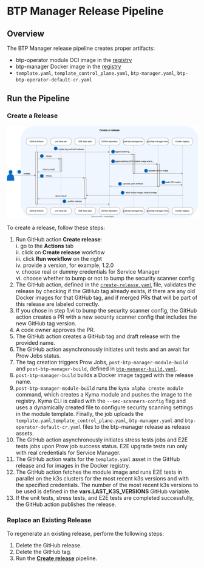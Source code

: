 # BTP Manager Release Pipeline

## Overview

The BTP Manager release pipeline creates proper artifacts:
 - btp-operator module OCI image in the [registry](https://console.cloud.google.com/artifacts/docker/kyma-project/europe/prod/btp-manager)
 - btp-manager Docker image in the [registry](https://console.cloud.google.com/artifacts/docker/kyma-project/europe/prod/unsigned%2Fcomponent-descriptors%2Fkyma.project.io%2Fmodule%2Fbtp-operator)
 - `template.yaml`, `template_control_plane.yaml`, `btp-manager.yaml`, `btp-btp-operator-default-cr.yaml`

## Run the Pipeline

### Create a Release

![Release diagram](../assets/release.svg)

To create a release, follow these steps:

1. Run GitHub action **Create release**:  
   i.  go to the **Actions** tab  
   ii. click on **Create release** workflow   
   iii. click  **Run workflow** on the right  
   iv. provide a version, for example, 1.2.0  
   v. choose real or dummy credentials for Service Manager  
   vi. choose whether to bump or not to bump the security scanner config
2. The GitHub action, defined in the [`create-release.yaml`](/.github/workflows/create-release.yaml) file, validates the release by checking if the GitHub tag already exists, if there are any old Docker images for that GitHub tag, and if merged PRs that will be part of this release are labeled correctly.
3. If you chose in step 1.vi to bump the security scanner config, the GitHub action creates a PR with a new security scanner config that includes the new GitHub tag version.
4. A code owner approves the PR. 
5. The GitHub action creates a GitHub tag and draft release with the provided name.
6. The GitHub action asynchronously initiates unit tests and an await for Prow Jobs status.
7. The tag creation triggers Prow Jobs, `post-btp-manager-module-build` and `post-btp-manager-build`, defined in [`btp-manager-build.yaml`](https://github.com/kyma-project/test-infra/blob/main/prow/jobs/kyma-project/btp-manager/btp-manager-build.yaml).
8. `post-btp-manager-build` builds a Docker image tagged with the release name.
9. `post-btp-manager-module-build` runs the `kyma alpha create module` command, which creates a Kyma module and pushes the image to the registry. Kyma CLI is called with the `--sec-scanners-config` flag and uses a dynamically created file to configure security scanning settings in the module template. Finally, the job uploads the `template.yaml`,`template_control_plane.yaml`, `btp-manager.yaml` and `btp-operator-default-cr.yaml` files to the btp-manager release as release assets.
10. The GitHub action asynchronously initiates stress tests jobs and E2E tests jobs upon Prow job success status. E2E upgrade tests run only with real credentials for Service Manager.
11. The GitHub action waits for the `template.yaml` asset in the GitHub release and for images in the Docker registry.
12. The GitHub action fetches the module image and runs E2E tests in parallel on the k3s clusters for the most recent k3s versions and with the specified credentials. The number of the most recent k3s versions to be used is defined in the **vars.LAST_K3S_VERSIONS** GitHub variable. 
13. If the unit tests, stress tests, and E2E tests are completed successfully, the GitHub action publishes the release.


### Replace an Existing Release

To regenerate an existing release, perform the following steps:

1. Delete the GitHub release.
2. Delete the GitHub tag.
3. Run the [**Create release**](#create-a-release) pipeline. 
